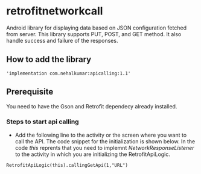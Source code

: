 # retrofitnetworkcall
Android library for displaying data based on JSON configuration fetched from server. This library supports PUT, POST, and GET method. It also handle success and failure of the responses.

## How to add the library

```
'implementation com.nehalkumar:apicalling:1.1'
```
## Prerequisite
You need to have the Gson and Retrofit dependecy already installed.

### Steps to start api calling
- Add the following line to the activity or the screen where you want to call the API. The code snippet for the initialization is shown below. In the code *this* reprents that you need to implemnt *NetworkResponseListener* to the activity in which you are initializing the RetrofitApiLogic.

```
RetrofitApiLogic(this).callingGetApi(1,"URL")
```
